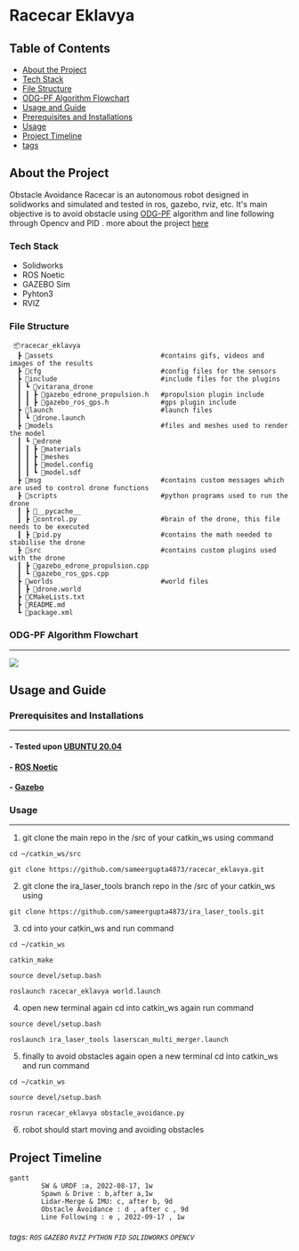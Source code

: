 

Racecar Eklavya
===


## Table of Contents
 - [About the Project](#about-the-project)
  - [Tech Stack](#tech-stack)
  - [File Structure](#file-structure)
  - [ODG-PF Algorithm Flowchart](#ODG-PF-Algorithm-Flowchart) 
 - [Usage and Guide](#usage-and-guide)
  - [Prerequisites and Installations](#prerequisites-and-installations)
  - [Usage](#usage)
 - [Project Timeline](#project-timeline)
 - [tags](#tags)

## About the Project

Obstacle Avoidance Racecar is an autonomous robot designed in solidworks and simulated and tested in ros, gazebo, rviz, etc. It's main objective is to avoid obstacle using [ODG-PF](https://www.hindawi.com/journals/jat/2018/5041401/) algorithm and line following through Opencv and PID .
more about the project [here]()

 ### Tech Stack
   *  Solidworks
   *  ROS Noetic 
   *  GAZEBO Sim
   *  Pyhton3
   *  RVIZ

 ### File Structure 


     📦racecar_eklavya
      ┣ 📂assets                           #contains gifs, videos and images of the results
      ┣ 📂cfg                              #config files for the sensors
      ┣ 📂include                          #include files for the plugins
      ┃ ┗ 📂vitarana_drone
      ┃ ┃ ┣ 📜gazebo_edrone_propulsion.h   #propulsion plugin include
      ┃ ┃ ┣ 📜gazebo_ros_gps.h             #gps plugin include
      ┣ 📂launch                           #launch files
      ┃ ┗ 📜drone.launch
      ┣ 📂models                           #files and meshes used to render the model
      ┃ ┗ 📂edrone
      ┃ ┃ ┣ 📂materials
      ┃ ┃ ┣ 📂meshes
      ┃ ┃ ┣ 📜model.config
      ┃ ┃ ┗ 📜model.sdf
      ┣ 📂msg                              #contains custom messages which are used to control drone functions
      ┣ 📂scripts                          #python programs used to run the drone
      ┃ ┣ 📂__pycache__
      ┃ ┣ 📜control.py                     #brain of the drone, this file needs to be executed
      ┃ ┣ 📜pid.py                         #contains the math needed to stabilise the drone
      ┣ 📂src                              #contains custom plugins used with the drone
      ┃ ┣ 📜gazebo_edrone_propulsion.cpp
      ┃ ┗ 📜gazebo_ros_gps.cpp
      ┣ 📂worlds                           #world files
      ┃ ┣ 📜drone.world
      ┣ 📜CMakeLists.txt
      ┣ 📜README.md
      ┗ 📜package.xml
 
 ### ODG-PF Algorithm Flowchart
---
![](https://i.imgur.com/3Y7zk6t.png)



## Usage and Guide

### Prerequisites and Installations
___

 ####  - Tested upon [UBUNTU 20.04](https://ubuntu.com/server/docs/installation)
 ####  - [ROS Noetic](http://wiki.ros.org/noetic/Installation/Ubuntu)
 ####  - [Gazebo](https://classic.gazebosim.org/tutorials?tut=install_ubuntu&cat=install#InstallGazebousingUbuntupackages)

### Usage
___
1. git clone the main repo in the /src of your catkin_ws using command

```
cd ~/catkin_ws/src
```

```
git clone https://github.com/sameergupta4873/racecar_eklavya.git
```

2. git clone the ira_laser_tools branch repo in the /src of your catkin_ws using

```
git clone https://github.com/sameergupta4873/ira_laser_tools.git
```

3. cd into your catkin_ws and run command 

```
cd ~/catkin_ws
```

```
catkin_make
```

```
source devel/setup.bash
```

```
roslaunch racecar_eklavya world.launch
```

4. open new terminal again cd into catkin_ws again run command 

```
source devel/setup.bash
```

```
roslaunch ira_laser_tools laserscan_multi_merger.launch
```

5. finally to avoid obstacles again open a new terminal cd into catkin_ws and run command

```
cd ~/catkin_ws
```

```
source devel/setup.bash
```

```
rosrun racecar_eklavya obstacle_avoidance.py
```

6. robot should start moving and avoiding obstacles







Project Timeline
---
```mermaid
gantt
        SW & URDF :a, 2022-08-17, 1w
        Spawn & Drive : b,after a,1w
        Lidar-Merge & IMU: c, after b, 9d
        Obstacle Avoidance : d , after c , 9d
        Line Following : e , 2022-09-17 , 1w

```



###### tags: `ROS` `GAZEBO` `RVIZ` `PYTHON` `PID` `SOLIDWORKS` `OPENCV`
